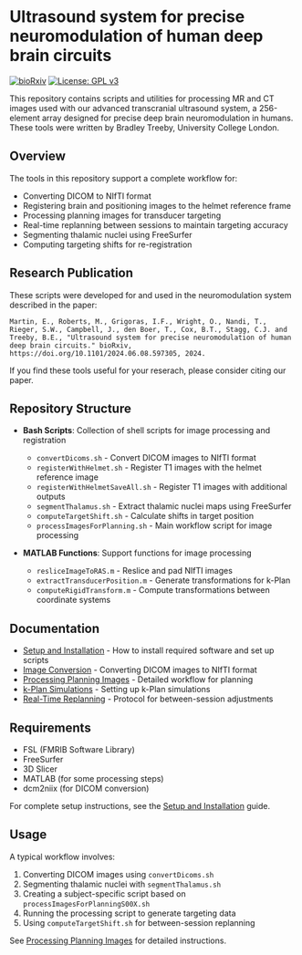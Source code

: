 # Ultrasound system for precise neuromodulation of human deep brain circuits

[![bioRxiv](https://img.shields.io/badge/bioRxiv-10.1101/2024.06.08.597305-blue)](https://doi.org/10.1101/2024.06.08.597305) [![License: GPL v3](https://img.shields.io/badge/License-GPLv3-blue.svg)](https://www.gnu.org/licenses/gpl-3.0)

This repository contains scripts and utilities for processing MR and CT images used with our advanced transcranial ultrasound system, a 256-element array designed for precise deep brain neuromodulation in humans. These tools were written by Bradley Treeby, University College London.

## Overview

The tools in this repository support a complete workflow for:
- Converting DICOM to NIfTI format
- Registering brain and positioning images to the helmet reference frame
- Processing planning images for transducer targeting
- Real-time replanning between sessions to maintain targeting accuracy
- Segmenting thalamic nuclei using FreeSurfer
- Computing targeting shifts for re-registration

## Research Publication

These scripts were developed for and used in the neuromodulation system described in the paper:

`Martin, E., Roberts, M., Grigoras, I.F., Wright, O., Nandi, T., Rieger, S.W., Campbell, J., den Boer, T., Cox, B.T., Stagg, C.J. and Treeby, B.E., "Ultrasound system for precise neuromodulation of human deep brain circuits." bioRxiv, https://doi.org/10.1101/2024.06.08.597305, 2024.`

If you find these tools useful for your reserach, please consider citing our paper.

## Repository Structure

- **Bash Scripts**: Collection of shell scripts for image processing and registration
  - `convertDicoms.sh` - Convert DICOM images to NIfTI format
  - `registerWithHelmet.sh` - Register T1 images with the helmet reference image
  - `registerWithHelmetSaveAll.sh` - Register T1 images with additional outputs
  - `segmentThalamus.sh` - Extract thalamic nuclei maps using FreeSurfer
  - `computeTargetShift.sh` - Calculate shifts in target position
  - `processImagesForPlanning.sh` - Main workflow script for image processing

- **MATLAB Functions**: Support functions for image processing
  - `resliceImageToRAS.m` - Reslice and pad NIfTI images
  - `extractTransducerPosition.m` - Generate transformations for k-Plan
  - `computeRigidTransform.m` - Compute transformations between coordinate systems

## Documentation

- [Setup and Installation](docs/setup.md) - How to install required software and set up scripts
- [Image Conversion](docs/image-conversion.md) - Converting DICOM images to NIfTI format
- [Processing Planning Images](docs/processing-planning-images.md) - Detailed workflow for planning
- [k-Plan Simulations](docs/k-plan.md) - Setting up k-Plan simulations
- [Real-Time Replanning](docs/replanning.md) - Protocol for between-session adjustments

## Requirements

- FSL (FMRIB Software Library)
- FreeSurfer
- 3D Slicer
- MATLAB (for some processing steps)
- dcm2niix (for DICOM conversion)

For complete setup instructions, see the [Setup and Installation](docs/setup.md) guide.

## Usage

A typical workflow involves:
1. Converting DICOM images using `convertDicoms.sh`
2. Segmenting thalamic nuclei with `segmentThalamus.sh`
3. Creating a subject-specific script based on `processImagesForPlanningS00X.sh`
4. Running the processing script to generate targeting data
5. Using `computeTargetShift.sh` for between-session replanning

See [Processing Planning Images](docs/processing-planning-images.md) for detailed instructions.